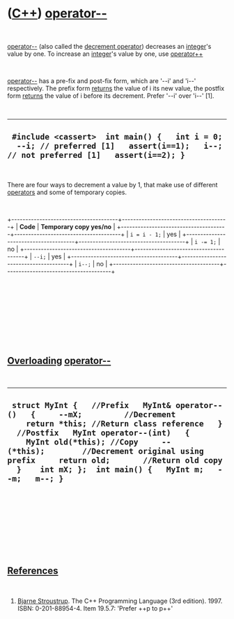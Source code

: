 



 

 

 

 

 

([C++](Cpp.htm)) [operator--](CppOperatorDecrement.htm)
=======================================================

 

[operator--](CppOperatorDecrement.htm) (also called the [decrement
operator](CppOperatorDecrement.htm)) decreases an
[integer](CppInt.htm)'s value by one. To increase an
[integer](CppInt.htm)'s value by one, use
[operator++](CppOperatorIncrement.htm)

 

[operator--](CppOperatorDecrement.htm) has a pre-fix and post-fix form,
which are '--i' and 'i--' respectively. The prefix form
[returns](CppReturn.htm) the value of i its new value, the postfix form
[returns](CppReturn.htm) the value of i before its decrement. Prefer
'--i' over 'i--' \[1\].

 

  ----------------------------------------------------------------------------------------------------------------------------------------
  ` #include <cassert>  int main() {   int i = 0;   --i; // preferred [1]   assert(i==1);   i--; // not preferred [1]   assert(i==2); }`
  ----------------------------------------------------------------------------------------------------------------------------------------

 

There are four ways to decrement a value by 1, that make use of
different [operators](CppOperator.htm) and some of temporary copies.

 

+--------------------------------------+--------------------------------------+
| **Code**                             | **Temporary copy yes/no**            |
+--------------------------------------+--------------------------------------+
| `i = i - 1;`                         | yes                                  |
+--------------------------------------+--------------------------------------+
| `i -= 1;`                            | no                                   |
+--------------------------------------+--------------------------------------+
| `--i;`                               | yes                                  |
+--------------------------------------+--------------------------------------+
| `i--;`                               | no                                   |
+--------------------------------------+--------------------------------------+

 

 

 

 

 

[Overloading](CppOverload.htm) [operator--](CppOperatorDecrement.htm)
---------------------------------------------------------------------

 

  ----------------------------------------------------------------------------------------------------------------------------------------------------------------------------------------------------------------------------------------------------------------------------------------------------------------------------------------------------------------------
  ` struct MyInt {   //Prefix   MyInt& operator--()   {     --mX;         //Decrement     return *this; //Return class reference   }    //Postfix   MyInt operator--(int)   {     MyInt old(*this); //Copy     --(*this);        //Decrement original using prefix     return old;       //Return old copy   }    int mX; };  int main() {   MyInt m;   --m;   m--; }`
  ----------------------------------------------------------------------------------------------------------------------------------------------------------------------------------------------------------------------------------------------------------------------------------------------------------------------------------------------------------------------

 

 

 

 

 

[References](CppReferences.htm)
-------------------------------

 

1.  [Bjarne Stroustrup](CppBjarneStroustrup.htm). The C++ Programming
    Language (3rd edition). 1997. ISBN: 0-201-88954-4. Item 19.5.7:
    'Prefer ++p to p++'

 

 

 

 

 





 



